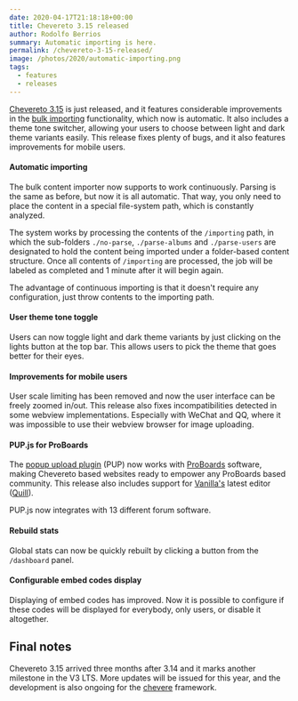 ```yaml
---
date: 2020-04-17T21:18:18+00:00
title: Chevereto 3.15 released
author: Rodolfo Berrios
summary: Automatic importing is here.
permalink: /chevereto-3-15-released/
image: /photos/2020/automatic-importing.png
tags:
  - features
  - releases
---
```

[Chevereto 3.15](https://releases.chevereto.com/3.X/3.15/3.15.0.html) is just released, and it features considerable improvements in the [bulk importing](https://v3-docs.chevereto.com/features/content/bulk-content-importer.html) functionality, which now is automatic. It also includes a theme tone switcher, allowing your users to choose between light and dark theme variants easily. This release fixes plenty of bugs, and it also features improvements for mobile users.

#### Automatic importing

The bulk content importer now supports to work continuously. Parsing is the same as before, but now it is all automatic. That way, you only need to place the content in a special file-system path, which is constantly analyzed.

The system works by processing the contents of the `/importing` path, in which the sub-folders `./no-parse`, `./parse-albums` and `./parse-users` are designated to hold the content being imported under a folder-based content structure. Once all contents of `/importing` are processed, the job will be labeled as completed and 1 minute after it will begin again.

The advantage of continuous importing is that it doesn't require any configuration, just throw contents to the importing path.

#### User theme tone toggle

Users can now toggle light and dark theme variants by just clicking on the lights button at the top bar. This allows users to pick the theme that goes better for their eyes.

#### Improvements for mobile users

User scale limiting has been removed and now the user interface can be freely zoomed in/out. This release also fixes incompatibilities detected in some webview implementations. Especially with WeChat and QQ, where it was impossible to use their webview browser for image uploading.

#### PUP.js for ProBoards

The [popup upload plugin](https://v3-docs.chevereto.com/features/integrations/pup.html) (PUP) now works with [ProBoards](https://www.proboards.com/) software, making Chevereto based websites ready to empower any ProBoards based community. This release also includes support for [Vanilla's](https://vanillaforums.com/) latest editor ([Quill](https://quilljs.com/)).

PUP.js now integrates with 13 different forum software.

#### Rebuild stats

Global stats can now be quickly rebuilt by clicking a button from the `/dashboard` panel.

#### Configurable embed codes display

Displaying of embed codes has improved. Now it is possible to configure if these codes will be displayed for everybody, only users, or disable it altogether.

## Final notes

Chevereto 3.15 arrived three months after 3.14 and it marks another milestone in the V3 LTS. More updates will be issued for this year, and the development is also ongoing for the [chevere](https://chevere.org) framework.
